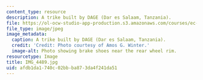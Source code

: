 ```yaml
---
content_type: resource
description: A trike built by DAGE (Dar es Salaam, Tanzania).
file: https://ol-ocw-studio-app-production.s3.amazonaws.com/courses/ec-721-wheelchair-design-in-developing-countries-spring-2009/afdb1da1740c02bbba873da4f241da51_IMG_4489.jpg
file_type: image/jpeg
image_metadata:
  caption: A trike built by DAGE (Dar es Salaam, Tanzania).
  credit: 'Credit: Photo courtesy of Amos G. Winter.'
  image-alt: Photo showing brake shoes near the rear wheel rim.
resourcetype: Image
title: IMG_4489.jpg
uid: afdb1da1-740c-02bb-ba87-3da4f241da51
---
```

